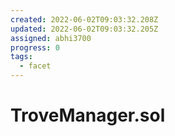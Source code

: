 ```yaml
---
created: 2022-06-02T09:03:32.208Z
updated: 2022-06-02T09:03:32.205Z
assigned: abhi3700
progress: 0
tags:
  - facet
---
```


# TroveManager.sol
